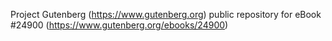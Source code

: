 Project Gutenberg (https://www.gutenberg.org) public repository for eBook #24900 (https://www.gutenberg.org/ebooks/24900)
